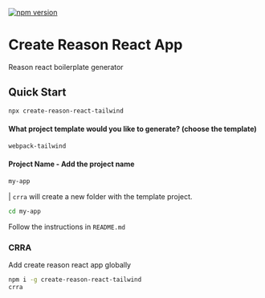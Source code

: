 [![npm version](https://badge.fury.io/js/create-reason-react-tailwind.svg)](https://badge.fury.io/js/create-reason-react-tailwind)

# Create Reason React App

Reason react boilerplate generator

## Quick Start

```sh
npx create-reason-react-tailwind
```

#### What project template would you like to generate? (choose the template)

```sh
webpack-tailwind
```

#### Project Name - Add the project name

```sh
my-app
```

| `crra` will create a new folder with the template project.

```sh
cd my-app
```

Follow the instructions in `README.md`

### CRRA

Add create reason react app globally

```sh
npm i -g create-reason-react-tailwind
crra
```

